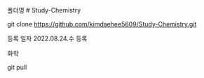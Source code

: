 폴더명 # Study-Chemistry

git clone https://github.com/kimdaehee5609/Study-Chemistry.git

등록 일자 2022.08.24.수 등록

화학


git pull


